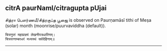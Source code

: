 ## citrA paurNamI/citragupta pUjai
சித்ரா பௌர்ணமீ/சித்ரகுப்த பூஜை is observed on Paurṇamāsī tithi of Meṣa (solar) month (moonrise/puurvaviddha (default)).



```
चित्रगुप्तं महाप्राज्ञ्यं लेखनीपत्रधारिणम्।
चित्ररत्नाम्बरधरं मध्यस्थं सर्वदेहिनाम्॥
```

---
